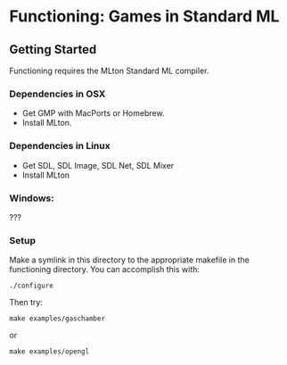 # Functioning: Games in Standard ML

## Getting Started

Functioning requires the MLton Standard ML compiler.

### Dependencies in OSX

* Get GMP with MacPorts or Homebrew.
* Install MLton.

### Dependencies in Linux

* Get SDL, SDL Image, SDL Net, SDL Mixer
* Install MLton

### Windows:

???

### Setup

Make a symlink in this directory
to the appropriate makefile in the functioning directory.
You can accomplish this with:
```
./configure
```

Then try:
```
make examples/gaschamber
```
or
```
make examples/opengl
```

